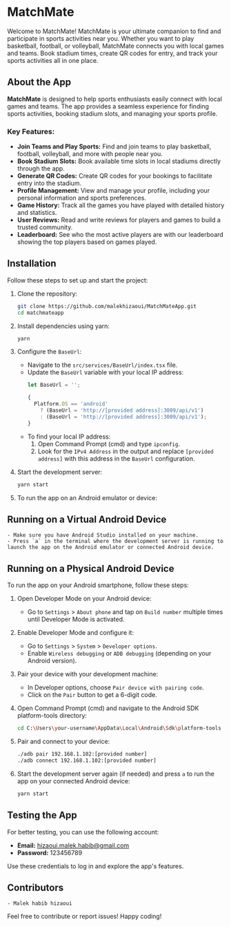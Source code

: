 # MatchMate

Welcome to MatchMate! MatchMate is your ultimate companion to find and participate in sports activities near you. Whether you want to play basketball, football, or volleyball, MatchMate connects you with local games and teams. Book stadium times, create QR codes for entry, and track your sports activities all in one place.

## About the App

**MatchMate** is designed to help sports enthusiasts easily connect with local games and teams. The app provides a seamless experience for finding sports activities, booking stadium slots, and managing your sports profile.

### Key Features:

- **Join Teams and Play Sports:** Find and join teams to play basketball, football, volleyball, and more with people near you.
- **Book Stadium Slots:** Book available time slots in local stadiums directly through the app.
- **Generate QR Codes:** Create QR codes for your bookings to facilitate entry into the stadium.
- **Profile Management:** View and manage your profile, including your personal information and sports preferences.
- **Game History:** Track all the games you have played with detailed history and statistics.
- **User Reviews:** Read and write reviews for players and games to build a trusted community.
- **Leaderboard:** See who the most active players are with our leaderboard showing the top players based on games played.

## Installation

Follow these steps to set up and start the project:

1. Clone the repository:
    ```bash
    git clone https://github.com/malekhizaoui/MatchMateApp.git
    cd matchmateapp
    ```

2. Install dependencies using yarn:
    ```bash
    yarn
    ```

3. Configure the `BaseUrl`:
    - Navigate to the `src/services/BaseUrl/index.tsx` file.
    - Update the `BaseUrl` variable with your local IP address:
      ```typescript
      let BaseUrl = '';

      {
        Platform.OS == 'android'
          ? (BaseUrl = 'http://[provided address]:3009/api/v1')
          : (BaseUrl = 'http://[provided address]:3009/api/v1');
      }
      ```
    - To find your local IP address:
      1. Open Command Prompt (cmd) and type `ipconfig`.
      2. Look for the `IPv4 Address` in the output and replace `[provided address]` with this address in the `BaseUrl` configuration.

4. Start the development server:
    ```bash
    yarn start
    ```

5. To run the app on an Android emulator or device:
## Running on a Virtual Android Device

    - Make sure you have Android Studio installed on your machine.
    - Press `a` in the terminal where the development server is running to launch the app on the Android emulator or connected Android device.

## Running on a Physical Android Device

To run the app on your Android smartphone, follow these steps:

1. Open Developer Mode on your Android device:
    - Go to `Settings` > `About phone` and tap on `Build number` multiple times until Developer Mode is activated.

2. Enable Developer Mode and configure it:
    - Go to `Settings` > `System` > `Developer options`.
    - Enable `Wireless debugging` or `ADB debugging` (depending on your Android version).

3. Pair your device with your development machine:
    - In Developer options, choose `Pair device with pairing code`.
    - Click on the `Pair` button to get a 6-digit code.

4. Open Command Prompt (cmd) and navigate to the Android SDK platform-tools directory:
    ```bash
    cd C:\Users\your-username\AppData\Local\Android\Sdk\platform-tools
    ```

5. Pair and connect to your device:
    ```bash
    ./adb pair 192.168.1.102:[provided number]
    ./adb connect 192.168.1.102:[provided number]
    ```

6. Start the development server again (if needed) and press `a` to run the app on your connected Android device:
    ```bash
    yarn start
    ```
## Testing the App

For better testing, you can use the following account:

- **Email:** hizaoui.malek.habib@gmail.com
- **Password:** 123456789

Use these credentials to log in and explore the app's features.
## Contributors

    - Malek habib hizaoui

Feel free to contribute or report issues! Happy coding!
